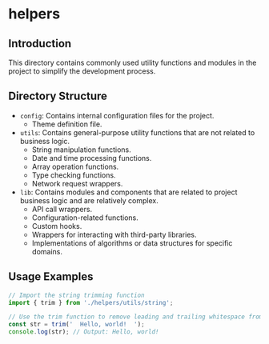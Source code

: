 # helpers

## Introduction

This directory contains commonly used utility functions and modules in the project to simplify the development process.

## Directory Structure

* `config`: Contains internal configuration files for the project.
  * Theme definition file.
* `utils`: Contains general-purpose utility functions that are not related to business logic.
  * String manipulation functions.
  * Date and time processing functions.
  * Array operation functions.
  * Type checking functions.
  * Network request wrappers.
* `lib`: Contains modules and components that are related to project business logic and are relatively complex.
  * API call wrappers.
  * Configuration-related functions.
  * Custom hooks.
  * Wrappers for interacting with third-party libraries.
  * Implementations of algorithms or data structures for specific domains.

## Usage Examples

```javascript
// Import the string trimming function
import { trim } from './helpers/utils/string';

// Use the trim function to remove leading and trailing whitespace from a string
const str = trim('  Hello, world!  ');
console.log(str); // Output: Hello, world!
```
